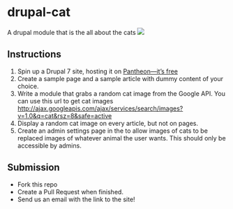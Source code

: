drupal-cat
==========

A drupal module that is the all about the cats
![](http://www.hdwallpapersinn.com/wp-content/uploads/2014/08/cute-cat-wallpapers.jpg?)

## Instructions

1. Spin up a Drupal 7 site, hosting it on [Pantheon—it’s free](https://pantheon.io/register)
2. Create a sample page and a sample article with dummy content of your choice.
3. Write a module that grabs a random cat image from the Google API.
   You can use this url to get cat images
   http://ajax.googleapis.com/ajax/services/search/images?v=1.0&q=cat&rsz=8&safe=active
4. Display a random cat image on every article, but not on pages.
5. Create an admin settings page in the to allow images of cats to be replaced images of whatever animal the user wants. This should only be accessible by admins.

## Submission
- Fork this repo
- Create a Pull Request when finished.
- Send us an email with the link to the site!
